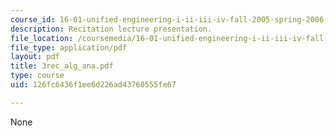 ```yaml
---
course_id: 16-01-unified-engineering-i-ii-iii-iv-fall-2005-spring-2006
description: Recitation lecture presentation.
file_location: /coursemedia/16-01-unified-engineering-i-ii-iii-iv-fall-2005-spring-2006/126fc6436f1ee6d226ad43760555fe67_3rec_alg_ana.pdf
file_type: application/pdf
layout: pdf
title: 3rec_alg_ana.pdf
type: course
uid: 126fc6436f1ee6d226ad43760555fe67

---
```

None